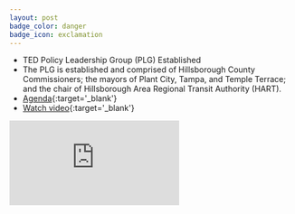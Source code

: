 ```yaml
---
layout: post
badge_color: danger
badge_icon: exclamation
---
```


* TED Policy Leadership Group (PLG) Established
* The PLG is established and comprised of Hillsborough County Commissioners; the mayors of Plant City, Tampa, and Temple Terrace; and the chair of Hillsborough Area Regional Transit Authority (HART).  
* [Agenda](http://www.hillsboroughcounty.org/DocumentCenter/View/16808){:target='_blank'}
* [Watch video](http://65.49.32.144/Hillsborough/7253585a-c22d-4af8-a4c9-58111a6a7021/Econ_Econ_Policy_Group_Mtg_05_22_2013_PM/presentation_file/mgpresenter.html?Stream=low){:target='_blank'}

<div class="embed-responsive embed-responsive-16by9">
<iframe class="embed-responsive-item" src="https://www.youtube-nocookie.com/embed/YhOK9JlFlrQ?rel=0" frameborder="0" allowfullscreen></iframe>
</div>
